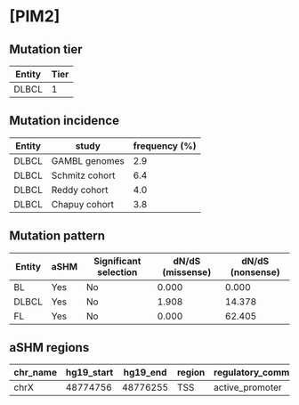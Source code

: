 # [PIM2]

## Mutation tier

|Entity|Tier|
|------|----|
|DLBCL |1   |

## Mutation incidence

|Entity|study         |frequency (%)|
|------|--------------|-------------|
|DLBCL |GAMBL genomes |2.9          |
|DLBCL |Schmitz cohort|6.4          |
|DLBCL |Reddy cohort  |4.0          |
|DLBCL |Chapuy cohort |3.8          |

## Mutation pattern

|Entity|aSHM|Significant selection|dN/dS (missense)|dN/dS (nonsense)|
|------|----|---------------------|----------------|----------------|
|BL    |Yes |No                   |0.000           | 0.000          |
|DLBCL |Yes |No                   |1.908           |14.378          |
|FL    |Yes |No                   |0.000           |62.405          |

## aSHM regions

|chr_name|hg19_start|hg19_end|region|regulatory_comment|
|--------|----------|--------|------|------------------|
|chrX    |48774756  |48776255|TSS   |active_promoter   |
